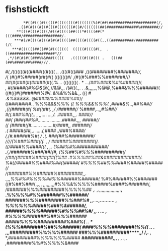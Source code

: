 # fishstickft

            *#((#(((#(((((#((((((((#(((((((%(#(##(#####################(/,      
          .((#(#(((#((#(((#(((((((#((#/(((((((##(##############%########//      
         **(((#(((#((((/#((#(((((##(((*#((((##(*(((####/#################/.     
        ***#(/#((((#(((#(#(#(((((##((((#((((#((..((##########/##########(/(     
       ***#((((((##((##(#(((((((  (((((#((((#(,  .((####################*//     
     ,*/(#(#(#((###%%&###(((((   .(((((#((#((( .   (((##(##%####%##%####///.    
#/*,/*(((((((#((####(((#((((  .. .((((#(((###       ,(((########%#######/*/,    
   /*( (#((#%#####(##(#((         ((((((((#/          ,(#((#%###%%#######///    
  ##(#(###(#(#####(#((.%...       (((((((((      . *  .../##%###&%#%#####(/(    
 *,    #((####((#%@&@/,,*//&@.,.  /(#(((.,.  . .&,,,,,.,%@@,%###&%%%######/(    
((#(((#((######(%@/.  &%&%%&&.,.   (((       # .*&%&&&&&..*@####&%%####%##//    
      ((###(###(#..  %%%&&&%%%   *((           *%%%&&%%%(  ,####&%..,##%##//    
     ,(((#####(#(    %#((##(.* ,/              /######(/*  %####,..,,*#%##//    
     #((.###%#(((.. , ,,...*.                   **...,/.  .#####.,,. *####//    
     ##( (###(##%#.........                       .........#####.,,, #####(/    
     ((* (#####((#*.......                       .........#/####,,* ######(/    
     .(* #####(##,*,.                               .....(*,#### ./###%####/    
   /*,(#.######%#(* /                                  .(. ###(##%#########/    
   ////(%###%###(((.  ,                                /   ######%########(/.   
   ((/*####%%####(((            ,          ,.            (%##%#%###########/*   
./,/#######%###(##((#,                                 (%%##%#%%%##########((   
//##/(#####%####(##((%##                            .#%%%##%##&#############/.  
%#(//#####%%####%##((#####(                       *#%%%%##%%####%#####%#####(/  
/*(#######%%######%#########,,.              .*,,,*%%#%#%%%%##%%######%######(* 
%#%######%%#######((#%##%###(.,.,,       ,,,,,,,,,#%%%&%%%%%#####%####%#######/,
/#######%%%#########%%%%%## ,. ,.,,,,,,,,,,,,,,,,.**, .%%%%%#%%#######%%######*/
#######%%%#########%%###%# ,,.  ..,..........     *,*  %%%%%%#####%###%&######/,
######%%%%######%#%%%##%#/ *,, .   ...           ,     #%%%%#######%##%%%###### 
#####%%%%##########%###%(   *..               *         (%%%########%##%%######(
####%%%%########(%%((***    ..            .             ,,,##########%%%%%######
###%%%##########****,,/    /,.          ,**             *,##########%%%%%%%#####
****###########*,,***,    *,          ,  .,,            ,*#########%%#%%%%%&####
